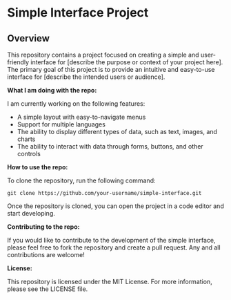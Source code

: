 # Simple Interface Project

## Overview

This repository contains a project focused on creating a simple and user-friendly interface for [describe the purpose or context of your project here]. The primary goal of this project is to provide an intuitive and easy-to-use interface for [describe the intended users or audience].

**What I am doing with the repo:**

I am currently working on the following features:

* A simple layout with easy-to-navigate menus
* Support for multiple languages
* The ability to display different types of data, such as text, images, and charts
* The ability to interact with data through forms, buttons, and other controls

**How to use the repo:**

To clone the repository, run the following command:

```
git clone https://github.com/your-username/simple-interface.git
```

Once the repository is cloned, you can open the project in a code editor and start developing.

**Contributing to the repo:**

If you would like to contribute to the development of the simple interface, please feel free to fork the repository and create a pull request. Any and all contributions are welcome!

**License:**

This repository is licensed under the MIT License. For more information, please see the LICENSE file.
